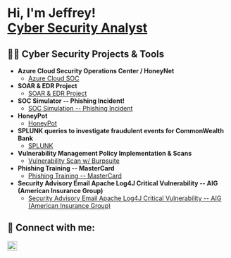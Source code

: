 <h1>Hi, I'm Jeffrey! <br/><a href="https://www.linkedin.com/in/jeffrey-frye-12a95ba2" /> Cyber Security Analyst</a>
  
 <!-- <a href="https://www.linkedin.com/in/jeffrey-frye-12a95ba2/">Cybersecurity Professional</a> -->

<h2>👨‍💻 Cyber Security Projects & Tools </h2>

- <b>Azure Cloud Security Operations Center / HoneyNet</b>
  - [Azure Cloud SOC](https://github.com/JFrye2Fly/Azure-Cloud-SOC)
- <b>SOAR & EDR Project</b>
  - [SOAR & EDR Project](https://https://github.com/JFrye2Fly/SOAR-EDR)
- <b>SOC Simulator -- Phishing Incident!</b>
  - [SOC Simulation -- Phishing Incident](https://github.com/JFrye2Fly/SOC-Simulator----Phishing-Incident)
- <b>HoneyPot</b>
  - [HoneyPot](https://github.com/JFrye2Fly/HoneyPot)
- <b>SPLUNK queries to investigate fraudulent events for CommonWealth Bank</b>
  - [SPLUNK](https://github.com/JFrye2Fly/Splunk)
- <b>Vulnerability Management Policy Implementation & Scans</b>
  - [Vulnerability Scan w/ Burpsuite](https://github.com/JFrye2Fly/VulnerabilityScanWBurpSuite/blob/main/README.md)
- <b>Phishing Training -- MasterCard</b>
  - [Phishing Training -- MasterCard](https://github.com/JFrye2Fly/Phishing-Training---MasterCartd)
- <b>Security Advisory Email Apache Log4J Critical Vulnerability  -- AIG (American Insurance Group)</b>
  - [Security Advisory Email Apache Log4J Critical Vulnerability  -- AIG (American Insurance Group)](https://github.com/JFrye2Fly/AIG-Security-Advisory-Email-Critical-Vulnerability)

<!--  
- <b>Analyzing packet captures with Wireshark</b>
  - [WireShark](https://github.com/JFrye2Fly/Wireshark)
- <b>SQL queries for failed loginattempts</b>
  - [SQL Operators in use](https://github.com/JFrye2Fly/SQL)
- <b>Change File Permissions with Linux</b>
  - [Command line](https://github.com/JFrye2Fly/LinuxChangePermissions)
  -->

    


<h2> 🤳 Connect with me:</h2>

[<img align="left" alt="JeffreyFrye | LinkedIn" width="22px" src="https://cdn.jsdelivr.net/npm/simple-icons@v3/icons/linkedin.svg" color="white" backgroundColo="white" />][linkedin]

[linkedin]: https://www.linkedin.com/in/jeffrey-frye-12a95ba2
